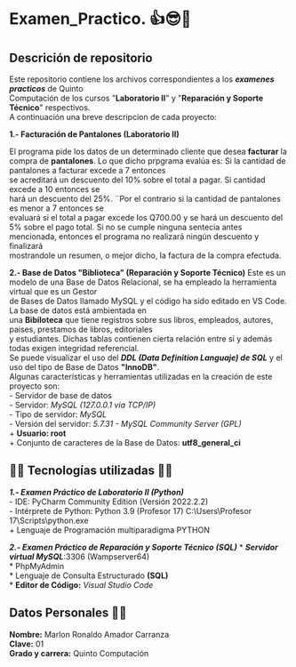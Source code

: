 # Examen_Practico. 👍😎🤖
## Descrición de repositorio

Este repositorio contiene los archivos correspondientes a los **_examenes practicos_** de Quinto <br>
Computación de los cursos "**Laboratorio II**" y "**Reparación y Soporte Técnico**" respectivos.  <br>
A continuación una breve descripcion de cada proyecto: <br>

**1.- Facturación de Pantalones (Laboratorio II)**

El programa pide los datos de un determinado cliente que desea **facturar** la compra de **pantalones**.
Lo que dicho prpgrama evalúa es: Si la cantidad de pantalones a facturar excede a 7 entonces <br>
se acreditará un descuento del 10% sobre el total a pagar. Si cantidad excede a 10 entonces se <br>
hará un descuento del 25%. ¨Por el contrario si la cantidad de pantalones es menor a 7 entonces se <br>
evaluará si el total a pagar excede los Q700.00 y se hará un descuento del 5% sobre el pago total. Si no
se cumple ninguna sentecia antes mencionada, entonces el programa no realizará ningún descuento y finalizará <br>
mostrandole un resumen, o mejor dicho, la factura de la compra efectuda.

**2.- Base de Datos "Biblioteca" (Reparación y Soporte Técnico)**
Este es un modelo de una Base de Datos Relacional, se ha empleado la herramienta virtual que es un Gestor <br>
de Bases de Datos llamado MySQL y el código ha sido editado en VS Code. La base de datos está ambientada en <br>
una **Bibiloteca** que tiene registros sobre sus libros, empleados, autores, paises, prestamos de libros, editoriales <br>
y estudiantes. Dichas tablas contienen cierta relación entre sí y además todas exigen integridad referencial. <br>
Se puede visualizar el uso del **_DDL (Data Definition Languaje) de SQL_** y el uso del tipo de Base de Datos **"InnoDB"**.<br>
Algunas características y herramientas utilizadas en la creación de este proyecto son: <br>
    - Servidor de base de datos <br>
    - Servidor: _MySQL (127.0.0.1 via TCP/IP)_ <br>
    - Tipo de servidor: _MySQL_ <br>
    - Versión del servidor: _5.7.31 - MySQL Community Server (GPL)_ <br>
    + **Usuario: root** <br>
    + Conjunto de caracteres de la Base de Datos: **utf8_general_ci**
## 🤖🤖 Tecnologías utilizadas 🤖🤖

**_1.- Examen Práctico de Laboratorio II (Python) <br>_**
    - IDE: PyCharm Community Edition (Versión 2022.2.2) <br>
    - Intérprete de Python: Python 3.9 (Profesor 17) C:\Users\Profesor 17\Scripts\python.exe <br>
    + Lenguaje de Programación multiparadigma PYTHON <br>

**_2.- Examen Práctico de Reparación y Soporte Técnico (SQL)_**
    * **_Servidor virtual MySQL_**:3306 (Wampserver64) <br>
    * PhpMyAdmin <br>
    * Lenguaje de Consulta Estructurado **(SQL)** <br>
    * **Editor de Código:** _Visual Studio Code_ <br>
## Datos Personales 👀🐼
**Nombre:** Marlon Ronaldo Amador Carranza <br>
**Clave:** 01 <br>
**Grado y carrera:** Quinto Computación <br>